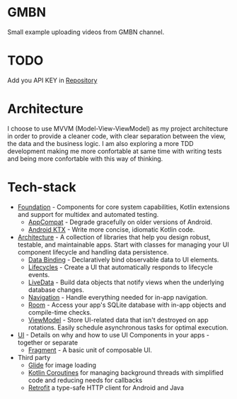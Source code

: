# GMBN
Small example uploading videos from GMBN channel.

# TODO

Add you API KEY in [Repository][0]

# Architecture

I choose to use MVVM (Model-View-ViewModel) as my project architecture in order to provide a cleaner code, with clear separation between the view, the data and the business logic. I am also exploring a more TDD development making me more confortable at same time with writing tests and being more confortable with this way of thinking.

# Tech-stack

* [Foundation][1] - Components for core system capabilities, Kotlin extensions and support for
  multidex and automated testing.
  * [AppCompat][2] - Degrade gracefully on older versions of Android.
  * [Android KTX][3] - Write more concise, idiomatic Kotlin code.
* [Architecture][4] - A collection of libraries that help you design robust, testable, and
  maintainable apps. Start with classes for managing your UI component lifecycle and handling data
  persistence.
  * [Data Binding][5] - Declaratively bind observable data to UI elements.
  * [Lifecycles][6] - Create a UI that automatically responds to lifecycle events.
  * [LiveData][7] - Build data objects that notify views when the underlying database changes.
  * [Navigation][8] - Handle everything needed for in-app navigation.
  * [Room][9] - Access your app's SQLite database with in-app objects and compile-time checks.
  * [ViewModel][10] - Store UI-related data that isn't destroyed on app rotations. Easily schedule
     asynchronous tasks for optimal execution.
* [UI][11] - Details on why and how to use UI Components in your apps - together or separate
  * [Fragment][12] - A basic unit of composable UI.
* Third party
  * [Glide][13] for image loading
  * [Kotlin Coroutines][14] for managing background threads with simplified code and reducing needs for callbacks
  * [Retrofit][15] a type-safe HTTP client for Android and Java

[0]: https://github.com/JoaoPint0/GMBN/blob/master/app/src/main/java/com/endeavour/gmbn/repository/GMBNRepository.kt
[1]: https://developer.android.com/jetpack/components
[2]: https://developer.android.com/topic/libraries/support-library/packages#v7-appcompat
[3]: https://developer.android.com/kotlin/ktx
[4]: https://developer.android.com/jetpack/arch/
[5]: https://developer.android.com/topic/libraries/data-binding/
[6]: https://developer.android.com/topic/libraries/architecture/lifecycle
[7]: https://developer.android.com/topic/libraries/architecture/livedata
[8]: https://developer.android.com/topic/libraries/architecture/navigation/
[9]: https://developer.android.com/topic/libraries/architecture/room
[10]: https://developer.android.com/topic/libraries/architecture/viewmodel
[11]: https://developer.android.com/guide/topics/ui
[12]: https://developer.android.com/guide/components/fragments
[13]: https://bumptech.github.io/glide/
[14]: https://kotlinlang.org/docs/reference/coroutines-overview.html
[15]: https://square.github.io/retrofit/
